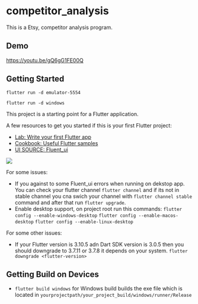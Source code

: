 # competitor_analysis

This is a Etsy, competitor analysis program.

## Demo

https://youtu.be/gQ6gG1FE00Q

## Getting Started
```
flutter run -d emulator-5554

flutter run -d windows
```
This project is a starting point for a Flutter application.

A few resources to get you started if this is your first Flutter project:

- [Lab: Write your first Flutter app](https://docs.flutter.dev/get-started/codelab)
- [Cookbook: Useful Flutter samples](https://docs.flutter.dev/cookbook)
- [UI SOURCE: Fluent_ui](https://github.com/bdlukaa/fluent_ui)
<a title="Made with Fluent Design" href="https://github.com/bdlukaa/fluent_ui">
  <img
    src="https://img.shields.io/badge/fluent-design-blue?style=flat-square&color=gray&labelColor=0078D7"
  >
</a>

For some issues:
- If you against to some Fluent_ui errors when running on dekstop app. You can check your flutter channel ```flutter channel``` and if its not in stable channel you cna swich your channel with ```flutter channel stable``` command and after that run ```flutter upgrade```.
- Enable desktop support, on project root run this commands:
 ```flutter config --enable-windows-desktop```
```flutter config --enable-macos-desktop```
```flutter config --enable-linux-desktop```

For some other issues:
- If your Flutter version is 3.10.5 adn Dart SDK version is 3.0.5 then you should downgrade to 3.7.11 or 3.7.8 it depends on your system.
  ```flutter downgrade <flutter-version>```


## Getting Build on Devices
- ```flutter build windows``` for Windows build
      builds the exe file which is located in ```yourprojectpath/your_project_build/windows/runner/Release```
